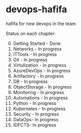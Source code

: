 # devops-hafifa
hafifa for new devops in the team

Status on each chapter:

00. Getting Started - Done
1. Networks - In progress
2. ITTools - In progress
3. Git - In progress
4. Virtulization - In progress
5. AzureDevOps - In progress
6. Artifactory - In progress
7. DB - In progress
8. ObjectStorage - In progress
9. Monitoring - In progress
10. Automations - In progress
11. Python - In progress
12. Kubernetes - In progress
13. Security - In progress
14. DataOps- In progress
15. IDFCTS- In progress
